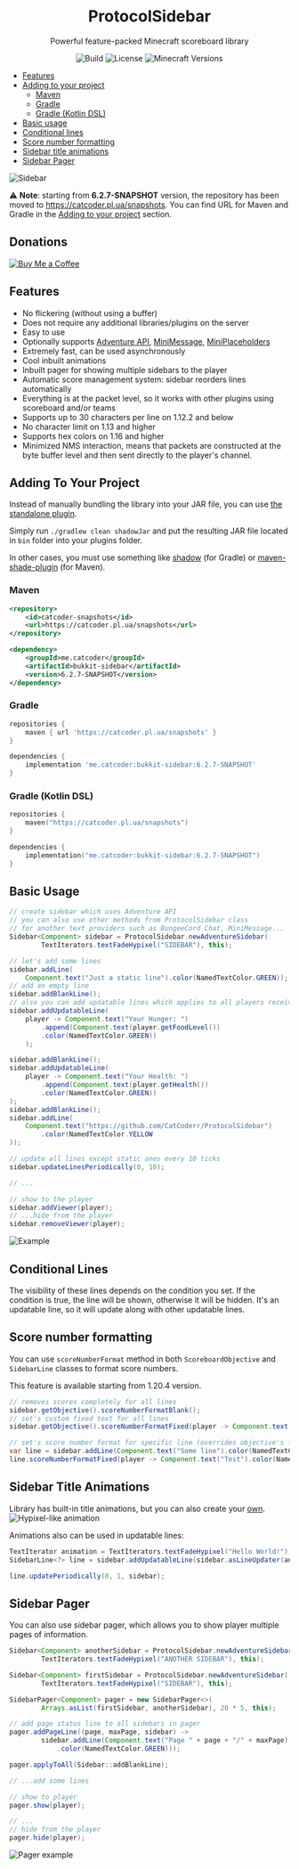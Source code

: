 <h1 align="center">
  ProtocolSidebar
</h1>
  <p align="center">Powerful feature-packed Minecraft scoreboard library</p>
    <p align="center">

<p align="center">
<a target="_blank"><img src="https://github.com/CatCoderr/ProtocolSidebar/actions/workflows/build.yaml/badge.svg" alt="Build" /></a>
<a target="_blank"><img src="https://img.shields.io/github/license/CatCoderr/ProtocolSidebar" alt="License" /></a>
<a target="_blank"><img src="https://img.shields.io/badge/Minecraft%20Versions-1.12.2--1.21-blue?style=flat" alt="Minecraft Versions" /></a>
</p>

* [Features](#features)
* [Adding to your project](#adding-to-your-project)
    * [Maven](#maven)
    * [Gradle](#gradle)
    * [Gradle (Kotlin DSL)](#gradle-kotlin-dsl)
* [Basic usage](#basic-usage)
* [Conditional lines](#conditional-lines)
* [Score number formatting](#score-number-formatting)
* [Sidebar title animations](#sidebar-title-animations)
* [Sidebar Pager](#sidebar-pager)

![Sidebar](https://github.com/CatCoderr/ProtocolSidebar/raw/master/assets/sidebar.gif)

⚠️ **Note**: starting from **6.2.7-SNAPSHOT** version, the repository has been moved to https://catcoder.pl.ua/snapshots. 
You can find URL for Maven and Gradle in the [Adding to your project](#adding-to-your-project) section.


## Donations
[![Buy Me a Coffee](https://img.shields.io/badge/Buy%20Me%20a%20Coffee-Donate%20Now-yellow?style=for-the-badge&logo=buy-me-a-coffee)](https://www.buymeacoffee.com/catcoderr)


## Features

* No flickering (without using a buffer)
* Does not require any additional libraries/plugins on the server
* Easy to use
* Optionally supports [Adventure API](https://docs.advntr.dev/text.html), [MiniMessage](https://docs.advntr.dev/minimessage/index.html), [MiniPlaceholders](https://github.com/MiniPlaceholders/MiniPlaceholders)
* Extremely fast, can be used asynchronously
* Cool inbuilt animations
* Inbuilt pager for showing multiple sidebars to the player
* Automatic score management system: sidebar reorders lines automatically
* Everything is at the packet level, so it works with other plugins using scoreboard and/or teams
* Supports up to 30 characters per line on 1.12.2 and below
* No character limit on 1.13 and higher
* Supports hex colors on 1.16 and higher
* Minimized NMS interaction, means that packets are constructed at the byte buffer level and then sent directly to the player's channel.

## Adding To Your Project

Instead of manually bundling the library into your JAR file, you can
use [the standalone plugin](https://github.com/CatCoderr/ProtocolSidebar/tree/master/standalone-plugin).

Simply run `./gradlew clean shadowJar` and put the resulting JAR file located in `bin` folder into your plugins folder.

In other cases, you must use something like [shadow](https://imperceptiblethoughts.com/shadow/) (for Gradle)
or [maven-shade-plugin](https://maven.apache.org/plugins/maven-shade-plugin/) (for Maven).

### Maven

```xml
<repository>
    <id>catcoder-snapshots</id>
    <url>https://catcoder.pl.ua/snapshots</url>
</repository>
```
```xml
<dependency>
    <groupId>me.catcoder</groupId>
    <artifactId>bukkit-sidebar</artifactId>
    <version>6.2.7-SNAPSHOT</version>
</dependency>
```

### Gradle

```groovy
repositories {
    maven { url 'https://catcoder.pl.ua/snapshots' }
}
```
```groovy
dependencies {
    implementation 'me.catcoder:bukkit-sidebar:6.2.7-SNAPSHOT'
}
```

### Gradle (Kotlin DSL)

```kotlin
repositories {
    maven("https://catcoder.pl.ua/snapshots")
}
```
```kotlin
dependencies {
    implementation("me.catcoder:bukkit-sidebar:6.2.7-SNAPSHOT")
}
```

## Basic Usage

```java
// create sidebar which uses Adventure API
// you can also use other methods from ProtocolSidebar class
// for another text providers such as BungeeCord Chat, MiniMessage...
Sidebar<Component> sidebar = ProtocolSidebar.newAdventureSidebar(
        TextIterators.textFadeHypixel("SIDEBAR"), this);

// let's add some lines
sidebar.addLine(
    Component.text("Just a static line").color(NamedTextColor.GREEN));
// add an empty line
sidebar.addBlankLine();
// also you can add updatable lines which applies to all players receiving this sidebar
sidebar.addUpdatableLine(
    player -> Component.text("Your Hunger: ")
        .append(Component.text(player.getFoodLevel())
        .color(NamedTextColor.GREEN))
    );

sidebar.addBlankLine();
sidebar.addUpdatableLine(
    player -> Component.text("Your Health: ")
        .append(Component.text(player.getHealth())
        .color(NamedTextColor.GREEN))
);
sidebar.addBlankLine();
sidebar.addLine(
    Component.text("https://github.com/CatCoderr/ProtocolSidebar")
        .color(NamedTextColor.YELLOW
));

// update all lines except static ones every 10 ticks
sidebar.updateLinesPeriodically(0, 10);

// ...

// show to the player
sidebar.addViewer(player);
// ...hide from the player
sidebar.removeViewer(player);
```
![Example](https://github.com/CatCoderr/ProtocolSidebar/raw/master/assets/nice_example.gif)

## Conditional Lines
The visibility of these lines depends on the condition you set.
If the condition is true, the line will be shown, otherwise it will be hidden.
It's an updatable line, so it will update along with other updatable lines.

## Score number formatting
You can use `scoreNumberFormat` method in both `ScoreboardObjective` and `SidebarLine` classes to format score numbers.

This feature is available starting from 1.20.4 version.
```java
// removes scores completely for all lines
sidebar.getObjective().scoreNumberFormatBlank();
// set's custom fixed text for all lines
sidebar.getObjective().scoreNumberFormatFixed(player -> Component.text("Test").color(NamedTextColor.BLUE));

// set's score number format for specific line (overrides objective's format)
var line = sidebar.addLine(Component.text("Some line").color(NamedTextColor.YELLOW));
line.scoreNumberFormatFixed(player -> Component.text("Test").color(NamedTextColor.BLUE));
```

## Sidebar Title Animations

Library has built-in title animations, but you can also create your [own](https://github.com/CatCoderr/ProtocolSidebar/blob/master/src/main/java/me/catcoder/sidebar/text/TextIterator.java).
![Hypixel-like animation](https://github.com/CatCoderr/ProtocolSidebar/raw/master/assets/animation_example.gif)

Animations also can be used in updatable lines:

```java
TextIterator animation = TextIterators.textFadeHypixel("Hello World!");
SidebarLine<?> line = sidebar.addUpdatableLine(sidebar.asLineUpdater(animation));

line.updatePeriodically(0, 1, sidebar);
```

## Sidebar Pager

You can also use sidebar pager, which allows you to show player multiple pages of information.
```java
Sidebar<Component> anotherSidebar = ProtocolSidebar.newAdventureSidebar(
        TextIterators.textFadeHypixel("ANOTHER SIDEBAR"), this);

Sidebar<Component> firstSidebar = ProtocolSidebar.newAdventureSidebar(
        TextIterators.textFadeHypixel("SIDEBAR"), this);

SidebarPager<Component> pager = new SidebarPager<>(
        Arrays.asList(firstSidebar, anotherSidebar), 20 * 5, this);

// add page status line to all sidebars in pager
pager.addPageLine((page, maxPage, sidebar) ->
        sidebar.addLine(Component.text("Page " + page + "/" + maxPage)
            .color(NamedTextColor.GREEN)));

pager.applyToAll(Sidebar::addBlankLine);

// ...add some lines

// show to player
pager.show(player);

// ...
// hide from the player
pager.hide(player);
```

![Pager example](https://github.com/CatCoderr/ProtocolSidebar/raw/master/assets/pager_example.gif)
